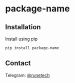 


# package-name


## Installation

Install using pip
```
pip install package-name
```


## Contact
Telegram: [@runetech](https://t.me/runetech)